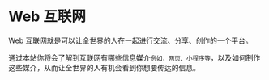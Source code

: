 # Web 互联网

Web 互联网就是可以让全世界的人在一起进行交流、分享、创作的一个平台。

通过本站你将会了解到互联网有哪些信息媒介`例如，网页、小程序等`，以及如何制作这些媒介，从而让全世界的人有机会看到你想要传达的信息。
